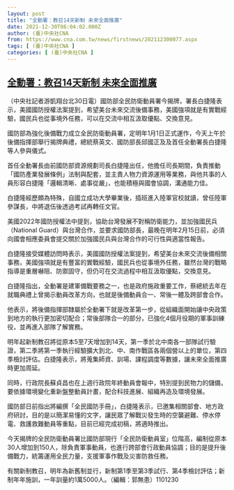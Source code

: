 ```yaml
---
layout: post
title: "全動署：教召14天新制 未來全面推廣"
date: 2021-12-30T06:04:02.000Z
author: (臺)中央社CNA
from: https://www.cna.com.tw/news/firstnews/202112300077.aspx
tags: [ (臺)中央社CNA ]
categories: [ (臺)中央社CNA ]
---
```

<!--1640844242000-->
[全動署：教召14天新制 未來全面推廣](https://www.cna.com.tw/news/firstnews/202112300077.aspx)
------

<div>
<div></div><div><p>（中央社記者游凱翔台北30日電）國防部全民防衛動員署今揭牌，署長白捷隆表示，美國國防授權法案提到，希望美台未來交流後備事務，美國強項就是有實戰經驗，國民兵也從事境外任務，可以在交流中相互汲取優點、交換意見。</p><p>國防部為強化後備戰力成立全民防衛動員署，定明年1月1日正式運作，今天上午於後備指揮部舉行揭牌典禮，總統蔡英文、國防部長邱國正及及首任全動署長白捷隆等人參與儀式。</p><p>首任全動署長由前國防部資源規劃司長白捷隆出任，他擔任司長期間，負責推動「國防產業發展條例」法制與配套，並主責人物力資源運用等業務，與他共事的人員形容白捷隆「邏輯清晰、處事從嚴」，也能積極與國會協調，溝通能力佳。</p><p>白捷隆經歷頗為特殊，自國立成功大學畢業後，插班進入陸軍官校就讀，曾任陸軍參謀長，中將退伍後透過考試再轉任文官。</p><p>美國2022年國防授權法中提到，協助台灣發展不對稱防衛能力，並加強國民兵（National Guard）與台灣合作，並要求國防部長，最晚在明年2月15日前，必須向國會相應委員會提交關於加強國民兵與台灣合作的可行性與適當性報告。</p><p>白捷隆接受媒體訪問時表示，美國國防授權法案提到，希望美台未來交流後備相關事務，美國強項就是有豐富的實戰經驗，國民兵也從事境外任務，雖然台灣的戰略指導是重層嚇阻、防禦固守，但仍可在交流過程中相互汲取優點，交換意見。</p><p>白捷隆指出，全動署是建軍備戰要務之一，也是政府施政重要工作，蔡總統去年在就職典禮上曾揭示動員改革方向，也就是後備動員合一、常後一體及跨部會合作。</p><p>他表示，將後備指揮部隸屬於全動署下就是改革第一步，從組織面開始讓中央政策到地方的執行更加密切配合；常後部隊合一的部分，已強化4個月役期的軍事訓練役，並再進入部隊了解實務。</p><p>明年起新制教召將從原本5至7天增加到14天，第一季於北中南各一部隊試行驗證，第二季將第一季執行經驗擴大到北、中、南作戰區各兩個營以上的單位，第四季檢討評估。白捷隆表示，將蒐集師資、訓場、課程調度等數據，讓未來全面推廣時更加周延。</p><p>同時，行政院長蘇貞昌也在上週行政院年終動員會報中，特別提到民物力的儲備，要依據環境變化重新盤整動員計畫，配合科技進展、組織再造及環境發展。</p><p>國防部日前指出將編撰「全民國防手冊」，白捷隆表示，已邀集相關部會、地方政府研討，目的是以簡潔易懂的文字，讓民眾了解戰災發生時的空襲避難、停水停電、救護救難動員等重點，目前已經完成初稿，將適時推出。</p><p>今天揭牌的全民防衛動員署比國防部現行「全民防衛動員室」位階高，編制從原本30人增加到150人，除負責軍事動員，也進行跨部會行政動員協調；目的是提升後備戰力，統籌運用全民力量，支援軍事作戰及災害防救任務。</p><p>有關新制教召，明年為新舊制並行，新制第1季至第3季試行、第4季檢討評估；新制年年施訓，一年訓量約1萬5000人。（編輯：郭無患）1101230</p></div>
</div>
